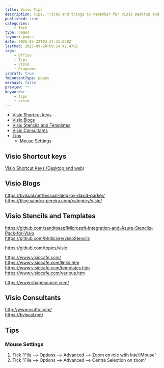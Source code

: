 ```yaml
---
title: Visio Tips
description: Tips, Tricks and things to remember for Visio Desktop and Web
published: true
categories:
    - Tech
type: pages
layout: pages
date: 2025-05-22T03:37:31.678Z
lastmod: 2025-09-28T09:14:42.470Z
tags:
    - Office
    - Tips
    - Visio
    - Diagrams
isdraft: true
fmContentType: pages
mermaid: false
preview: ""
keywords:
    - tips
    - visio
---
```

<!--- cSpell:words Visio -->
<!--- cSpell:ignore IntelliMouse -->
<!--- cSpell:disable --->
* [Visio Shortcut keys](#visio-shortcut-keys)
* [Visio Blogs](#visio-blogs)
* [Visio Stencils and Templates](#visio-stencils-and-templates)
* [Visio Consultants](#visio-consultants)
* [Tips](#tips)
  * [Mouse Settings](#mouse-settings)
<!--- cSpell:enable --->

## Visio Shortcut keys

[Visio Shortcut Keys (Desktop and web)](https://support.microsoft.com/en-au/office/keyboard-shortcuts-for-visio-ee952f31-7e3e-4564-8116-f3ecbb733cc1)

## Visio Blogs

<https://bvisual.net/bvisual-blog-by-david-parker/>\
<https://blog.sandro-pereira.com/category/visio/>

## Visio Stencils and Templates

<https://github.com/sandroasp/Microsoft-Integration-and-Azure-Stencils-Pack-for-Visio>\
<https://github.com/bhdicaire/visioStencils>

<https://github.com/topics/visio>

<https://www.visiocafe.com/>\
<https://www.visiocafe.com/links.htm>\
<https://www.visiocafe.com/templates.htm>\
<https://www.visiocafe.com/various.htm>

<https://www.shapesource.com/>

## Visio Consultants

<http://www.vsdfx.com/>\
<https://bvisual.net/>

## Tips

### Mouse Settings

1. Tick "File --> Options --> Advanced --> Zoom on role with IntelliMouse"
2. Tick "File --> Options --> Advanced --> Centre Selection on zoom"
